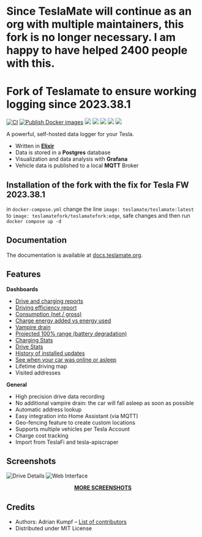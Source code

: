 # Since TeslaMate will continue as an org with multiple maintainers, this fork is no longer necessary. I am happy to have helped 2400 people with this.

# Fork of Teslamate to ensure working logging since 2023.38.1 

[![CI](https://github.com/teslamate-fork/teslamate-fork/actions/workflows/elixir.yml/badge.svg)](https://github.com/teslamate-fork/teslamate-fork/actions/workflows/elixir.yml)
[![Publish Docker images](https://github.com/teslamate-fork/teslamate-fork/actions/workflows/buildx.yml/badge.svg)](https://github.com/teslamate-fork/teslamate-fork/actions/workflows/buildx.yml)
[![](https://coveralls.io/repos/github/adriankumpf/teslamate/badge.svg?branch=master)](https://coveralls.io/github/adriankumpf/teslamate?branch=master)
[![](https://img.shields.io/docker/v/teslamatefork/teslamatefork/edge)](https://hub.docker.com/r/teslamatefork/teslamatefork)
[![](https://img.shields.io/docker/image-size/teslamatefork/teslamatefork/edge)](https://hub.docker.com/r/teslamatefork/teslamatefork)
[![](https://img.shields.io/docker/pulls/teslamatefork/teslamatefork?color=%23099cec)](https://hub.docker.com/r/teslamatefork/teslamatefork)
[![](https://img.shields.io/badge/Donate-PayPal-ff69b4.svg)](https://www.paypal.com/cgi-bin/webscr?cmd=_s-xclick&hosted_button_id=YE4CPXRAV9CVL&source=url)

A powerful, self-hosted data logger for your Tesla.

- Written in **[Elixir](https://elixir-lang.org/)**
- Data is stored in a **Postgres** database
- Visualization and data analysis with **Grafana**
- Vehicle data is published to a local **MQTT** Broker

## Installation of the fork with the fix for Tesla FW 2023.38.1

in `docker-compose.yml` change the line `image: teslamate/teslamate:latest`  to `image: teslamatefork/teslamatefork:edge`, safe changes and then run `docker compose up -d`

## Documentation

The documentation is available at [docs.teslamate.org](https://docs.teslamate.org/).

## Features

**Dashboards**

- [Drive and charging reports](https://docs.teslamate.org/docs/screenshots#charging-details)
- [Driving efficiency report](https://docs.teslamate.org/docs/screenshots#efficiency)
- [Consumption (net / gross)](https://docs.teslamate.org/docs/screenshots#efficiency)
- [Charge energy added vs energy used](https://docs.teslamate.org/docs/screenshots#charges)
- [Vampire drain](https://docs.teslamate.org/docs/screenshots#vampire-drain)
- [Projected 100% range (battery degradation)](https://docs.teslamate.org/docs/screenshots#projected-range)
- [Charging Stats](https://docs.teslamate.org/docs/screenshots#charging-stats)
- [Drive Stats](https://docs.teslamate.org/docs/screenshots#drive-stats)
- [History of installed updates](https://docs.teslamate.org/docs/screenshots#updates)
- [See when your car was online or asleep](https://docs.teslamate.org/docs/screenshots#states)
- Lifetime driving map
- Visited addresses

**General**

- High precision drive data recording
- No additional vampire drain: the car will fall asleep as soon as possible
- Automatic address lookup
- Easy integration into Home Assistant (via MQTT)
- Geo-fencing feature to create custom locations
- Supports multiple vehicles per Tesla Account
- Charge cost tracking
- Import from TeslaFi and tesla-apiscraper

## Screenshots

![Drive Details](/website/static/screenshots/drive.png)
![Web Interface](/website/static/screenshots/web_interface.png)

<p align="center">
  <strong><a href="https://docs.teslamate.org/docs/screenshots">MORE SCREENSHOTS</a></strong>
</p>

## Credits

- Authors: Adrian Kumpf – [List of contributors](https://github.com/adriankumpf/teslamate/graphs/contributors)
- Distributed under MIT License
